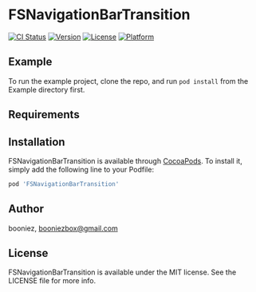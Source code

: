# FSNavigationBarTransition

[![CI Status](https://img.shields.io/travis/booniez/FSNavigationBarTransition.svg?style=flat)](https://travis-ci.org/booniez/FSNavigationBarTransition)
[![Version](https://img.shields.io/cocoapods/v/FSNavigationBarTransition.svg?style=flat)](https://cocoapods.org/pods/FSNavigationBarTransition)
[![License](https://img.shields.io/cocoapods/l/FSNavigationBarTransition.svg?style=flat)](https://cocoapods.org/pods/FSNavigationBarTransition)
[![Platform](https://img.shields.io/cocoapods/p/FSNavigationBarTransition.svg?style=flat)](https://cocoapods.org/pods/FSNavigationBarTransition)

## Example

To run the example project, clone the repo, and run `pod install` from the Example directory first.

## Requirements

## Installation

FSNavigationBarTransition is available through [CocoaPods](https://cocoapods.org). To install
it, simply add the following line to your Podfile:

```ruby
pod 'FSNavigationBarTransition'
```

## Author

booniez, booniezbox@gmail.com

## License

FSNavigationBarTransition is available under the MIT license. See the LICENSE file for more info.
